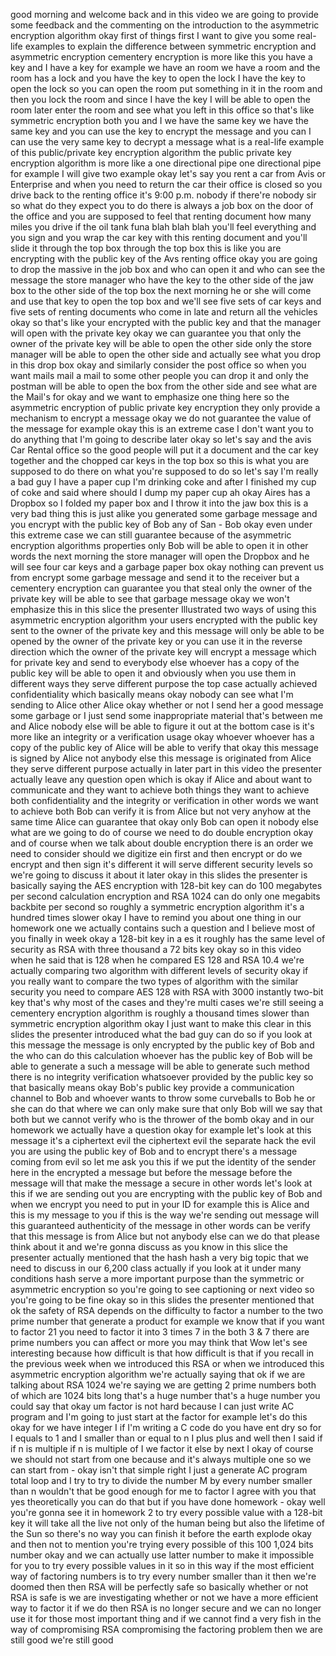 good morning and welcome back and in this video we are going to provide some feedback and the commenting on the introduction to the asymmetric encryption algorithm okay first of things first I want to give you some real-life examples to explain the difference between symmetric encryption and asymmetric encryption cementery encryption is more like this you have a key and I have a key for example we have an room we have a room and the room has a lock and you have the key to open the lock I have the key to open the lock so you can open the room put something in it in the room and then you lock the room and since I have the key I will be able to open the room later enter the room and see what you left in this office so that's like symmetric encryption both you and I we have the same key we have the same key and you can use the key to encrypt the message and you can I can use the very same key to decrypt a message what is a real-life example of this public/private key encryption algorithm the public private key encryption algorithm is more like a one directional pipe one directional pipe for example I will give two example okay let's say you rent a car from Avis or Enterprise and when you need to return the car their office is closed so you drive back to the renting office it's 9:00 p.m. nobody if there're nobody sir so what do they expect you to do there is always a job box on the door of the office and you are supposed to feel that renting document how many miles you drive if the oil tank funa blah blah blah you'll feel everything and you sign and you wrap the car key with this renting document and you'll slide it through the top box through the top box this is like you are encrypting with the public key of the Avs renting office okay you are going to drop the massive in the job box and who can open it and who can see the message the store manager who have the key to the other side of the jaw box to the other side of the top box the next morning he or she will come and use that key to open the top box and we'll see five sets of car keys and five sets of renting documents who come in late and return all the vehicles okay so that's like your encrypted with the public key and that the manager will open with the private key okay we can guarantee you that only the owner of the private key will be able to open the other side only the store manager will be able to open the other side and actually see what you drop in this drop box okay and similarly consider the post office so when you want mails mail a mail to some other people you can drop it and only the postman will be able to open the box from the other side and see what are the Mail's for okay and we want to emphasize one thing here so the asymmetric encryption of public private key encryption they only provide a mechanism to encrypt a message okay we do not guarantee the value of the message for example okay this is an extreme case I don't want you to do anything that I'm going to describe later okay so let's say and the avis Car Rental office so the good people will put it a document and the car key together and the chopped car keys in the top box so this is what you are supposed to do there on what you're supposed to do so let's say I'm really a bad guy I have a paper cup I'm drinking coke and after I finished my cup of coke and said where should I dump my paper cup ah okay Aires has a Dropbox so I folded my paper box and I throw it into the jaw box this is a very bad thing this is just alike you generated some garbage message and you encrypt with the public key of Bob any of San - Bob okay even under this extreme case we can still guarantee because of the asymmetric encryption algorithms properties only Bob will be able to open it in other words the next morning the store manager will open the Dropbox and he will see four car keys and a garbage paper box okay nothing can prevent us from encrypt some garbage message and send it to the receiver but a cementery encryption can guarantee you that steal only the owner of the private key will be able to see that garbage message okay we won't emphasize this in this slice the presenter Illustrated two ways of using this asymmetric encryption algorithm your users encrypted with the public key sent to the owner of the private key and this message will only be able to be opened by the owner of the private key or you can use it in the reverse direction which the owner of the private key will encrypt a message which for private key and send to everybody else whoever has a copy of the public key will be able to open it and obviously when you use them in different ways they serve different purpose the top case actually achieved confidentiality which basically means okay nobody can see what I'm sending to Alice other Alice okay whether or not I send her a good message some garbage or I just send some inappropriate material that's between me and Alice nobody else will be able to figure it out at the bottom case is it's more like an integrity or a verification usage okay whoever whoever has a copy of the public key of Alice will be able to verify that okay this message is signed by Alice not anybody else this message is originated from Alice they serve different purpose actually in later part in this video the presenter actually leave any question open which is okay if Alice and about want to communicate and they want to achieve both things they want to achieve both confidentiality and the integrity or verification in other words we want to achieve both Bob can verify it is from Alice but not very anyhow at the same time Alice can guarantee that okay only Bob can open it nobody else what are we going to do of course we need to do double encryption okay and of course when we talk about double encryption there is an order we need to consider should we digitize ein first and then encrypt or do we encrypt and then sign it's different it will serve different security levels so we're going to discuss it about it later okay in this slides the presenter is basically saying the AES encryption with 128-bit key can do 100 megabytes per second calculation encryption and RSA 1024 can do only one megabits backbite per second so roughly a symmetric encryption algorithm it's a hundred times slower okay I have to remind you about one thing in our homework one we actually contains such a question and I believe most of you finally in week okay a 128-bit key in a es it roughly has the same level of security as RSA with three thousand a 72 bits key okay so in this video when he said that is 128 when he compared ES 128 and RSA 10.4 we're actually comparing two algorithm with different levels of security okay if you really want to compare the two types of algorithm with the similar security you need to compare AES 128 with RSA with 3000 instantly two-bit key that's why most of the cases and they're multi cases we're still seeing a cementery encryption algorithm is roughly a thousand times slower than symmetric encryption algorithm okay I just want to make this clear in this slides the presenter introduced what the bad guy can do so if you look at this message the message is only encrypted by the public key of Bob and the who can do this calculation whoever has the public key of Bob will be able to generate a such a message will be able to generate such method there is no integrity verification whatsoever provided by the public key so that basically means okay Bob's public key provide a communication channel to Bob and whoever wants to throw some curveballs to Bob he or she can do that where we can only make sure that only Bob will we say that both but we cannot verify who is the thrower of the bomb okay and in our homework we actually have a question okay for example let's look at this message it's a ciphertext evil the ciphertext evil the separate hack the evil you are using the public key of Bob and to encrypt there's a message coming from evil so let me ask you this if we put the identity of the sender here in the encrypted a message but before the message before the message will that make the message a secure in other words let's look at this if we are sending out you are encrypting with the public key of Bob and when we encrypt you need to put in your ID for example this is Alice and this is my message to you if this is the way we're sending out message will this guaranteed authenticity of the message in other words can be verify that this message is from Alice but not anybody else can we do that please think about it and we're gonna discuss as you know in this slice the presenter actually mentioned that the hash hash a very big topic that we need to discuss in our 6,200 class actually if you look at it under many conditions hash serve a more important purpose than the symmetric or asymmetric encryption so you're going to see captioning or next video so you're going to be fine okay so in this slides the presenter mentioned that ok the safety of RSA depends on the difficulty to factor a number to the two prime number that generate a product for example we know that if you want to factor 21 you need to factor it into 3 times 7 in the both 3 & 7 there are prime numbers you can affect or more you may think that Wow let's see interesting because how difficult is that how difficult is that if you recall in the previous week when we introduced this RSA or when we introduced this asymmetric encryption algorithm we're actually saying that ok if we are talking about RSA 1024 we're saying we are getting 2 prime numbers both of which are 1024 bits long that's a huge number that's a huge number you could say that okay um factor is not hard because I can just write AC program and I'm going to just start at the factor for example let's do this okay for we have integer I if I'm writing a C code do you have ent dry so for I equals to 1 and I smaller than or equal to n I plus plus and well then I said if if n is multiple if n is multiple of I we factor it else by next I okay of course we should not start from one because and it's always multiple one so we can start from - okay isn't that simple right I just a generate AC program total loop and I try to try to divide the number M by every number smaller than n wouldn't that be good enough for me to factor I agree with you that yes theoretically you can do that but if you have done homework - okay well you're gonna see it in homework 2 to try every possible value with a 128-bit key it will take all the live not only of the human being but also the lifetime of the Sun so there's no way you can finish it before the earth explode okay and then not to mention you're trying every possible of this 100 1,024 bits number okay and we can actually use latter number to make it impossible for you to try every possible values in it so in this way if the most efficient way of factoring numbers is to try every number smaller than it then we're doomed then then RSA will be perfectly safe so basically whether or not RSA is safe is we are investigating whether or not we have a more efficient way to factor it if we do then RSA is no longer secure and we can no longer use it for those most important thing and if we cannot find a very fish in the way of compromising RSA compromising the factoring problem then we are still good we're still good  
